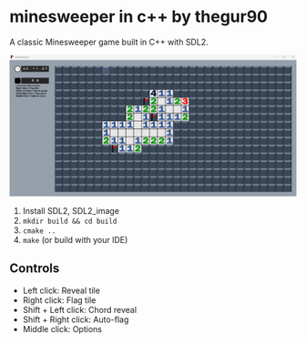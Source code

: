 # minesweeper in c++ by thegur90 

A classic Minesweeper game built in C++ with SDL2.

![Game Screenshot](screenshot.png)

1. Install SDL2, SDL2_image
2. `mkdir build && cd build`
3. `cmake ..`
4. `make` (or build with your IDE)

## Controls

- Left click: Reveal tile
- Right click: Flag tile  
- Shift + Left click: Chord reveal
- Shift + Right click: Auto-flag
- Middle click: Options
